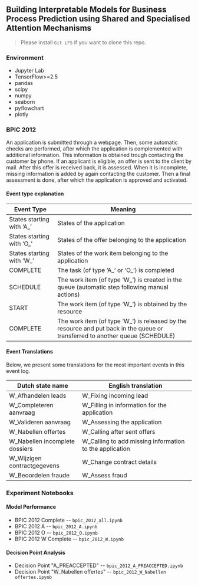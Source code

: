 ## Building Interpretable Models for Business Process Prediction using Shared and Specialised Attention Mechanisms

> Please install `Git LFS` if you want to clone this repo.

### Environment

- Jupyter Lab
- TensorFlow>=2.5
- pandas
- scipy
- numpy
- seaborn
- pyflowchart
- plotly

### BPIC 2012

An application is submitted through a webpage. Then, some automatic checks are performed, after which the application is complemented with additional information. This information is obtained trough contacting the customer by phone. If an applicant is eligible, an offer is sent to the client by mail. After this offer is received back, it is assessed. When it is incomplete, missing information is added by again contacting the customer. Then a final assessment is done, after which the application is approved and activated.

#### Event type explanation

| **Event Type**            | **Meaning**                                                                                                                   |
| ------------------------- | ----------------------------------------------------------------------------------------------------------------------------- |
| States starting with ‘A_’ | States of the application                                                                                                     |
| States starting with ‘O_’ | States of the offer belonging to the application                                                                              |
| States starting with ‘W_’ | States of the work item belonging to the application                                                                          |
| COMPLETE                  | The task (of type ‘A_’ or ‘O_’) is completed                                                                                  |
| SCHEDULE                  | The work item (of type ‘W_’) is created in the queue (automatic step following manual actions)                                |
| START                     | The work item (of type ‘W_’) is obtained by the resource                                                                      |
| COMPLETE                  | The work item (of type ‘W_’) is released by the resource and put back in the queue or transferred to another queue (SCHEDULE) | 

#### Event Translations

Below, we present some translations for the most important events in this event log.

| **Dutch state name**           | **English translation**                                 |
| ------------------------------ | ------------------------------------------------------- |
| W_Afhandelen leads             | W_Fixing incoming lead                                  |
| W_Completeren aanvraag         | W_Filling in information for the application            |
| W_Valideren aanvraag           | W_Assessing the application                             |
| W_Nabellen offertes            | W_Calling after sent offers                             |
| W_Nabellen incomplete dossiers | W_Calling to add missing information to the application |
| W_Wijzigen contractgegevens    | W_Change contract details                               |
| W_Beoordelen fraude            | W_Assess fraud                                          | 


### Experiment Notebooks

#### Model Performance

- BPIC 2012 Complete -- `bpic_2012_all.ipynb`
- BPIC 2012 A -- `bpic_2012_A.ipynb`
- BPIC 2012 O -- `bpic_2012_O.ipynb`
- BPIC 2012 W Complete -- `bpic_2012_W.ipynb`

#### Decision Point Analysis
- Decision Point "A_PREACCEPTED" -- `bpic_2012_A_PREACCEPTED.ipynb`
- Decision Point "W_Nabellen offertes" -- `bpic_2012_W_Nabellen offertes.ipynb`



